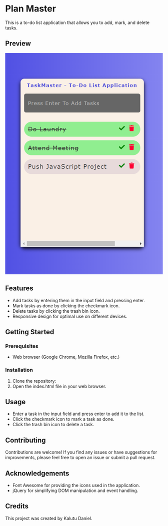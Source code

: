# Plan Master
This is a to-do list application that allows you to add, mark, and delete tasks.

## Preview
![TaskMaster App Preview](images/task-master.png)

## Features
- Add tasks by entering them in the input field and pressing enter.
- Mark tasks as done by clicking the checkmark icon.
- Delete tasks by clicking the trash bin icon.
- Responsive design for optimal use on different devices.

## Getting Started

### Prerequisites
- Web browser (Google Chrome, Mozilla Firefox, etc.)

### Installation
1. Clone the repository:
1. Open the index.html file in your web browser.

## Usage
- Enter a task in the input field and press enter to add it to the list.
- Click the checkmark icon to mark a task as done.
- Click the trash bin icon to delete a task.

## Contributing
Contributions are welcome! If you find any issues or have suggestions for improvements, please feel free to open an issue or submit a pull request.

## Acknowledgements
- Font Awesome for providing the icons used in the application.
- jQuery for simplifying DOM manipulation and event handling.

## Credits
This project was created by Kalutu Daniel.

